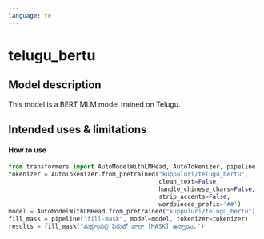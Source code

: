 ```yaml
---
language: te
---
```

# telugu_bertu

## Model description

This model is a BERT MLM model trained on Telugu.

## Intended uses & limitations

#### How to use

```python
from transformers import AutoModelWithLMHead, AutoTokenizer, pipeline
tokenizer = AutoTokenizer.from_pretrained("kuppuluri/telugu_bertu",
                                          clean_text=False,
                                          handle_chinese_chars=False,
                                          strip_accents=False,
                                          wordpieces_prefix='##')
model = AutoModelWithLMHead.from_pretrained("kuppuluri/telugu_bertu")
fill_mask = pipeline("fill-mask", model=model, tokenizer=tokenizer)
results = fill_mask("మక్దూంపల్లి పేరుతో చాలా [MASK] ఉన్నాయి.")
```

